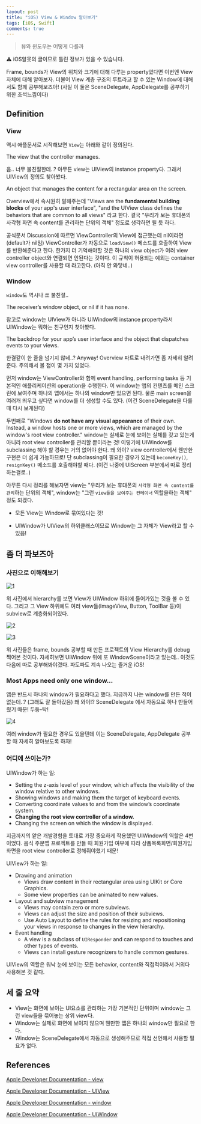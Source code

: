 ```yaml
---
layout: post
title: "iOS) View & Window 알아보기"
tags: [iOS, Swift]
comments: true
---
```


> 뷰와 윈도우는 어떻게 다를까  

⚠ iOS알못의 글이므로 틀린 정보가 있을 수 있습니다.  

Frame, bounds가 View의 위치와 크기에 대해 다루는 property였다면 이번엔 View 자체에 대해 알아보자. 더불어 View 계층 구조의 루트라고 할 수 있는 Window에 대해서도 함께 공부해보즈아! (사실 이 둘은 SceneDelegate, AppDelegate를 공부하기 위한 초석느낌이다)

## Definition

### View

역시 애플문서로 시작해보면 `View`는 아래와 같이 정의된다.

The view that the controller manages.

음.. 너무 불친절한데..? 아무튼 view는 UIView의 instance property다. 그래서 UIView의 정의도 찾아봤다.

An object that manages the content for a rectangular area on the screen.

Overview에서 속시원히 말해주는데 "Views are the **fundamental building blocks** of your app's user interface", "and the UIView class defines the behaviors that are common to all views" 라고 한다. 결국 "우리가 보는 휴대폰의 사각형 화면 속 content를 관리하는 단위의 객체" 정도로 생각하면 될 듯 하다.

공식문서 Discussion에 따르면 ViewController의 View에 접근했는데 nil이라면 (default가 nil임) ViewController가 자동으로 `loadView()` 메소드를 호출하여 View를 반환해준다고 한다.  한가지 더 기억해야할 것은 하나의 view object가 여러 view controller object와 연결되면 안된다는 것이다. 이 규칙이 허용되는 예외는 container view controller를 사용할 때 라고한다. (아직 안 와닿네..)

### Window

`window`도 역시나 쏘 불친절..

The receiver’s window object, or nil if it has none.

참고로 window는 UIView가 아니라 UIWindow의 instance property라서 UIWindow는 뭐하는 친구인지 찾아봤다.

The backdrop for your app’s user interface and the object that dispatches events to your views.

한결같이 한 줄을 넘기지 않네..? Anyway! Overview 파트로 내려가면 좀 자세히 알려준다. 주의해서 볼 점이 몇 가지 있었다.

먼저 window는 ViewController와 함께 event handling, performing tasks 등 기본적인 애플리케이션의 operation을 수행한다. 이 window는 앱의 컨텐츠를 메인 스크린에 보여주며 하나의 앱에서는 하나의 window만 있으면 된다. 물론 main screen을 여러개 띄우고 싶다면 window를 더 생성할 수도 있다. (이건 SceneDelegate을 다룰 때 다시 보게된다)

두번째로 "Windows **do not have any visual appearance** of their own. Instead, a window hosts one or more views, which are managed by the window's root view controller." window는 실제로 눈에 보이는 실체를 갖고 있는게 아니라 root view controller를 관리할 뿐이라는 것! 이렇기에 UIWindow를 subclassing 해야 할 경우는 거의 없어야 한다. 왜 와이? view controller에서 웬만한 구현은 더 쉽게 가능하므로! 단 subclassing이 필요한 경우가 있는데 `becomeKey()`, `resignKey()` 메소드를 호출해야할 때다. (이건 나중에 UIScreen 부분에서 따로 정리하는걸로..)

아무튼 다시 정리를 해보자면 view는 "우리가 보는 휴대폰의 `사각형 화면 속 content를 관리`하는 단위의 객체", window는 "그런 `view들을 보여주는 컨테이너` 역할을하는 객체" 정도 되겠다.

+ 모든 View는 Window로 묶여있다는 것!

+ UIWindow가 UIView의 하위클래스이므로 Window는 그 자체가 View라고 할 수 있음!

## 좀 더 파보즈아

### 사진으로 이해해보기

![1](https://user-images.githubusercontent.com/35067611/104596580-82e54700-56b7-11eb-8012-cc4915a7edbb.jpeg)

위 사진에서 hierarchy를 보면 View가 UIWindow 하위에 들어가있는 것을 볼 수 있다. 그리고 그 View 하위에도 여러 view들(ImageView, Button, ToolBar 등)이 subview로 계층화되어있다.

![2](https://user-images.githubusercontent.com/35067611/104596595-8547a100-56b7-11eb-81db-4f86dbd5003f.png)

![3](https://user-images.githubusercontent.com/35067611/104596599-8547a100-56b7-11eb-8125-cd81d3f7c7a0.png)

위 사진들은 frame, bounds 공부할 때 만든 프로젝트의 View Hierarchy를 debug 찍어본 것이다. 자세히보면 UIWindow 위에 또 WindowScene이라고 있는데.. 이것도 다음에 따로 공부해봐야겠다. 파도파도 계속 나오는 즐거운 iOS!

### Most Apps need only one window...

앱은 반드시 하나의 window가 필요하다고 했다. 지금까지 나는 window를 만든 적이 없는데..? (그래도 잘 돌아갔음) 왜 와이!? SceneDelegate 에서 자동으로 하나 만들어줬기 때문! 두둥-탁!

![4](https://user-images.githubusercontent.com/35067611/104596600-85e03780-56b7-11eb-8f6f-7c38c9e672a4.png)

여러 window가 필요한 경우도 있을텐데 이는 SceneDelegate, AppDelegate 공부할 때 자세히 알아보도록 하자!

### 어디에 쓰이는가?

UIWindow가 하는 일:

- Setting the z-axis level of your window, which affects the visibility of the window relative to other windows.
- Showing windows and making them the target of keyboard events.
- Converting coordinate values to and from the window’s coordinate system.
- **Changing the root view controller of a window.**
- Changing the screen on which the window is displayed.

지금까지의 얕은 개발경험을 토대로 가장 중요하게 작용했던 UIWindow의 역할은 4번이었다. 음식 주문앱 프로젝트를 만들 때 회원가입 여부에 따라 상품목록화면/회원가입화면을 root view controller로 정해줘야했기 때문!

UIView가 하는 일:

- Drawing and animation
    - Views draw content in their rectangular area using UIKit or Core Graphics.
    - Some view properties can be animated to new values.
- Layout and subview management
    - Views may contain zero or more subviews.
    - Views can adjust the size and position of their subviews.
    - Use Auto Layout to define the rules for resizing and repositioning your views in response to changes in the view hierarchy.
- Event handling
    - A view is a subclass of `UIResponder` and can respond to touches and other types of events.
    - Views can install gesture recognizers to handle common gestures.

UIView의 역할은 워낙 눈에 보이는 모든 behavior, content와 직접적이라서 거의다 사용해본 것 같다.

## 세 줄 요약

- View는 화면에 보이는 UI요소를 관리하는 가장 기본적인 단위이며 window는 그런 view들을 묶어놓는 상위 view다.
- Window는 실제로 화면에 보이지 않으며 웬만한 앱은 하나의 window만 필요로 한다.
- Window는 SceneDelegate에서 자동으로 생성해주므로 직접 선언해서 사용할 필요가 없다.

## References

[Apple Developer Documentation - view](https://developer.apple.com/documentation/uikit/uiviewcontroller/1621460-view)

[Apple Developer Documentation - UIView](https://developer.apple.com/documentation/uikit/uiview)

[Apple Developer Documentation - window](https://developer.apple.com/documentation/uikit/uiview/1622456-window)

[Apple Developer Documentation - UIWindow](https://developer.apple.com/documentation/uikit/uiwindow)
